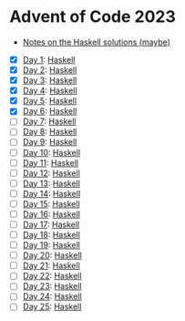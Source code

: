 # Advent of Code 2023

- [Notes on the Haskell solutions (maybe)](Haskell/README.md)

* [x] [Day 1](https://adventofcode.com/2023/day/1):  [Haskell](Haskell/src/Day01.hs)
* [x] [Day 2](https://adventofcode.com/2023/day/2):  [Haskell](Haskell/src/Day02.hs)
* [x] [Day 3](https://adventofcode.com/2023/day/3):  [Haskell](Haskell/src/Day03.hs)
* [x] [Day 4](https://adventofcode.com/2023/day/4):  [Haskell](Haskell/src/Day04.hs)
* [x] [Day 5](https://adventofcode.com/2023/day/5):  [Haskell](Haskell/src/Day05.hs)
* [x] [Day 6](https://adventofcode.com/2023/day/6):  [Haskell](Haskell/src/Day06.hs)
* [ ] [Day 7](https://adventofcode.com/2023/day/7):  [Haskell](Haskell/src/Day07.hs)
* [ ] [Day 8](https://adventofcode.com/2023/day/8):  [Haskell](Haskell/src/Day08.hs)
* [ ] [Day 9](https://adventofcode.com/2023/day/9):  [Haskell](Haskell/src/Day09.hs)
* [ ] [Day 10](https://adventofcode.com/2023/day/10): [Haskell](Haskell/src/Day10.hs)
* [ ] [Day 11](https://adventofcode.com/2023/day/11): [Haskell](Haskell/src/Day11.hs)
* [ ] [Day 12](https://adventofcode.com/2023/day/12): [Haskell](Haskell/src/Day12.hs)
* [ ] [Day 13](https://adventofcode.com/2023/day/13): [Haskell](Haskell/src/Day13.hs)
* [ ] [Day 14](https://adventofcode.com/2023/day/14): [Haskell](Haskell/src/Day14.hs)
* [ ] [Day 15](https://adventofcode.com/2023/day/15): [Haskell](Haskell/src/Day15.hs)
* [ ] [Day 16](https://adventofcode.com/2023/day/16): [Haskell](Haskell/src/Day16.hs)
* [ ] [Day 17](https://adventofcode.com/2023/day/17): [Haskell](Haskell/src/Day17.hs)
* [ ] [Day 18](https://adventofcode.com/2023/day/18): [Haskell](Haskell/src/Day18.hs)
* [ ] [Day 19](https://adventofcode.com/2023/day/19): [Haskell](Haskell/src/Day19.hs)
* [ ] [Day 20](https://adventofcode.com/2023/day/20): [Haskell](Haskell/src/Day20.hs)
* [ ] [Day 21](https://adventofcode.com/2023/day/21): [Haskell](Haskell/src/Day21.hs)
* [ ] [Day 22](https://adventofcode.com/2023/day/22): [Haskell](Haskell/src/Day22.hs)
* [ ] [Day 23](https://adventofcode.com/2023/day/23): [Haskell](Haskell/src/Day23.hs)
* [ ] [Day 24](https://adventofcode.com/2023/day/24): [Haskell](Haskell/src/Day24.hs)
* [ ] [Day 25](https://adventofcode.com/2023/day/25): [Haskell](Haskell/src/Day25.hs)

